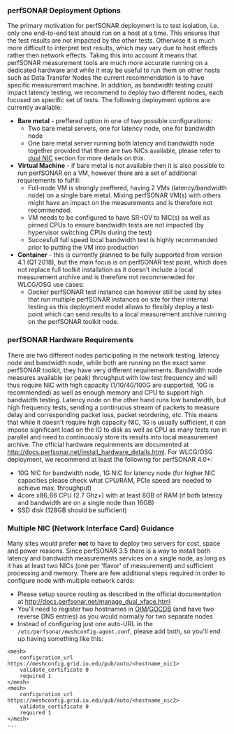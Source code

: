 ### perfSONAR Deployment Options

The primary motivation for perfSONAR deployment is to test isolation, i.e. only one end-to-end test should run on a host at a time. This ensures that the test results are not impacted by the other tests. Otherwise it is much more difficult to interpret test results, which may vary due to host effects rather then network effects. Taking this into account it means that perfSONAR measurement tools are much more accurate running on a dedicated hardware and while it may be useful to run them on other hosts such as Data Transfer Nodes the current recommendation is to have specific measurement machine. In addition, as bandwidth testing could impact latency testing, we recommend to deploy two different nodes, each focused on specific set of tests. The following deployment options are currently available: 

- **Bare metal** - preffered option in one of two possible configurations:
   * Two bare metal servers, one for latency node, one for bandwidth node
   * One bare metal server running both latency and bandwidth node together provided that there are two NICs available, please refer to [dual NIC](#multiple-nic-network-interface-card-guidance) section for more details on this.
- **Virtual Machine** - if bare metal is not available then it is also possible to run perfSONAR on a VM, however there are a set of additional requirements to fulfill:
   * Full-node VM is strongly preffered, having 2 VMs (latency/bandwidth node) on a single bare metal. Mixing perfSONAR VM(s) with others might have an impact on the measurements and is therefore not recommended. 
   * VM needs to be configured to have SR-IOV to NIC(s) as well as pinned CPUs to ensure bandwidth tests are not impacted (by hypervisor switching CPUs during the test)
   * Succesfull full speed local bandwidth test is highly recommended prior to putting the VM into production 
- **Container** - this is currently planned to be fully supported from version 4.1 (Q1 2018), but the main focus is on perfSONAR test point, which does not replace full toolkit installation as it doesn't include a local measurement archive and is therefore not recommeneded for WLCG/OSG use cases:
   * Docker perfSONAR test instance can however still be used by sites that run multiple perfSONAR instances on site for their internal testing as this deployment model allows to flexibly deploy a test-point which can send results to a local measurement archive running on the perfSONAR toolkit node. 
   
### perfSONAR Hardware Requirements

There are two different nodes participating in the network testing, latency node and bandwidth node, while both are running on the exact same perfSONAR toolkit, they have very different requirements. Bandwidth node measures available (or peak) throughput with low test frequency and will thus require NIC with high capacity (1/10/40/100G are supported, 10G is recommended) as well as enough memory and CPU to support high bandwidth testing. Latency node on the other hand runs low bandwidth, but high frequency tests, sending a continuous stream of packets to measure delay and corresponding packet loss, packet reordering, etc. This means that while it doesn't require high capacity NIC, 1G is usually sufficient, it can impose significant load on the IO to disk as well as CPU as many tests run in parallel and need to continuously store its results into local measurement archive. The official hardware requirements are documented at http://docs.perfsonar.net/install_hardware_details.html. For WLCG/OSG deployment, we recommend at least the following for perfSONAR 4.0+:

- 10G NIC for bandwidth node, 1G NIC for latency node (for higher NIC capacities please check what CPU/RAM, PCIe speed are needed to achieve max. throughput)
- 4core x86_66 CPU (2.7 Ghz+) with at least 8GB of RAM (if both latency and bandwidth are on a single node than 16GB)
- SSD disk (128GB should be sufficient)

### Multiple NIC (Network Interface Card) Guidance

Many sites would prefer **not** to have to deploy two servers for cost, space and power reasons.  Since perfSONAR 3.5 there is a way to install both latency and bandwidth measurements services on a single node, as long as it has at least two NICs (one per 'flavor' of measurement) and sufficient processing and memory. There are few additional steps required in order to configure node with multiple network cards:

- Please setup source routing as described in the official documentation at http://docs.perfsonar.net/manage_dual_xface.html
- You'll need to register two hostnames in [OIM](register-ps-in-oim.md)/[GOCDB](register-ps-in-gocdb.md) (and have two reverse DNS entries) as you would normally for two separate nodes
- Instead of configuring just one auto-URL in the `/etc/perfsonar/meshconfig-agent.conf`, please add both, so you'll end up having something like this:
```
<mesh>
    configuration_url https://meshconfig.grid.iu.edu/pub/auto/<hostname_nic1>
    validate_certificate 0
    required 1
</mesh>
<mesh>
    configuration_url https://meshconfig.grid.iu.edu/pub/auto/<hostname_nic2>
    validate_certificate 0
    required 1
</mesh>
...
```
